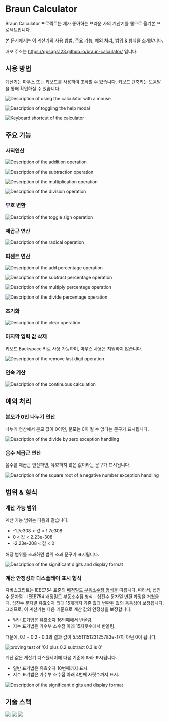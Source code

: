 # Braun Calculator

Braun Calculator 프로젝트는 제가 좋아하는 브라운 사의 계산기를 웹으로 옮겨본 프로젝트입니다.

본 문서에서는 이 계산기의 <a href="https://github.com/qpsqps123/braun-calculator?tab=readme-ov-file#%EC%82%AC%EC%9A%A9-%EB%B0%A9%EB%B2%95">사용 방법</a>, <a href="https://github.com/qpsqps123/braun-calculator?tab=readme-ov-file#%EC%A3%BC%EC%9A%94-%EA%B8%B0%EB%8A%A5">주요 기능</a>, <a href="https://github.com/qpsqps123/braun-calculator?tab=readme-ov-file#%EC%98%88%EC%99%B8-%EC%B2%98%EB%A6%AC">예외 처리</a>, <a href="https://github.com/qpsqps123/braun-calculator?tab=readme-ov-file#%EB%B2%94%EC%9C%84-&-%ED%98%95%EC%8B%9D">범위 & 형식</a>을 소개합니다.

배포 주소는 https://qpsqps123.github.io/braun-calculator/ 입니다.

## 사용 방법

계산기는 마우스 또는 키보드를 사용하여 조작할 수 있습니다.
키보드 단축키는 도움말을 통해 확인하실 수 있습니다.

![Description of using the calculator with a mouse](./images/readme/braun-calculator-readme-mouse-click-method.gif)

![Description of toggling the help modal](./images/readme/braun-calculator-readme-help.gif)

![Keyboard shortcut of the calculator](./images/readme/braun-calculator-readme-shortcut.png)

## 주요 기능

### 사칙연산

![Description of the addition operation](./images/readme/braun-calculator-readme-add.gif)

![Description of the subtraction operation](./images/readme/braun-calculator-readme-subtract.gif)

![Description of the multiplication operation](./images/readme/braun-calculator-readme-multiply.gif)

![Description of the division operation](./images/readme/braun-calculator-readme-divide.gif)

### 부호 변환

![Description of the toggle sign operation](./images/readme/braun-calculator-readme-toggle-sign.gif)

### 제곱근 연산

![Description of the radical operation](./images/readme/braun-calculator-readme-radical.gif)

### 퍼센트 연산

![Description of the add percentage operation](./images/readme/braun-calculator-readme-percentage-add.gif)

![Description of the subtract percentage operation](./images/readme/braun-calculator-readme-percentage-subtract.gif)

![Description of the multiply percentage operation](./images/readme/braun-calculator-readme-percentage-multiply.gif)

![Description of the divide percentage operation](./images/readme/braun-calculator-readme-percentage-divide.gif)

### 초기화

![Description of the clear operation](./images/readme/braun-calculator-readme-clear.gif)

### 마지막 입력 값 삭제

키보드 Backspace 키로 사용 가능하며, 마우스 사용은 지원하지 않습니다.

![Description of the remove last digit operation](./images/readme/braun-calculator-readme-remove-last-digit.gif)

### 연속 계산

![Description of the continuous calculation](./images/readme/braun-calculator-readme-continuous-calculation.gif)

## 예외 처리

### 분모가 0인 나누기 연산

나누기 연산에서 분모 값이 0이면, 분모는 0이 될 수 없다는 문구가 표시됩니다.

![Description of the divide by zero exception handling](./images/readme/braun-calculator-readme-denominator-error.gif)

### 음수 제곱근 연산

음수를 제곱근 연산하면, 유효하지 않은 값이라는 문구가 표시됩니다.

![Description of the square root of a negative number exception handling](./images/readme/braun-calculator-readme-invalid-input-error.gif)

## 범위 & 형식

### 계산 가능 범위

계산 가능 범위는 다음과 같습니다.

- -1.7e308 < 값 < 1.7e308
- 0 < 값 < 2.23e-308
- -2.23e-308 < 값 < 0

해당 범위를 초과하면 범위 초과 문구가 표시됩니다.

![Description of the significant digits and display format](./images/readme/braun-calculator-readme-out-of-range.png)

### 계산 안정성과 디스플레이 표시 형식

자바스크립트는 IEEE754 표준의 <a href="https://en.wikipedia.org/wiki/Double-precision_floating-point_format" target="_blank" rel="noopener noreferrer">배정밀도 부동소수점 형식</a>을 따릅니다. 따라서, 십진수 문자열 - IEEE754 배정밀도 부동소수점 형식 - 십진수 문자열 변환 과정을 거쳤을 때, 십진수 문자열 유효숫자 최대 15개까지 기존 값과 변환된 값의 동등성이 보장됩니다.
그러므로, 이 계산기는 다음 기준으로 계산 값의 안정성을 보장합니다.

- 일반 표기법은 유효숫자 16번째에서 반올림.
- 지수 표기법은 가수부 소수점 아래 15자릿수에서 반올림.

때문에, 0.1 + 0.2 - 0.3의 결과 값이 5.551115123125783e-17이 아닌 0이 됩니다.

![proving test of '0.1 plus 0.2 subtract 0.3 is 0'](./images/readme/braun-calculator-readme-sig-dig-conversion-test.gif)

계산 값은 계산기 디스플레이에 다음 기준에 따라 표시됩니다.

- 일반 표기법은 유효숫자 10번째까지 표시.
- 지수 표기법은 가수부 소수점 아래 4번째 자릿수까지 표시.

![Description of the significant digits and display format](./images/readme/braun-calculator-readme-format.png)

## 기술 스택

<img src="https://img.shields.io/badge/HTML5-E34F26?style=for-the-badge&logo=html5&logoColor=white">
<img src="https://img.shields.io/badge/CSS3-1572B6?style=for-the-badge&logo=css3&logoColor=white">
<img src="https://img.shields.io/badge/JavaScript-F7DF1E?style=for-the-badge&logo=javascript&logoColor=white">
